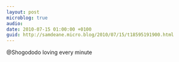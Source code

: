 ```yaml
---
layout: post
microblog: true
audio: 
date: 2010-07-15 01:00:00 +0100
guid: http://samdeane.micro.blog/2010/07/15/t18595191900.html
---
```

@Shogododo loving every minute
